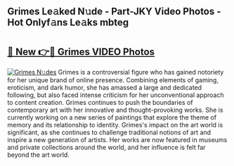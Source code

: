 ## Grimes Le𝚊ked N𝚞de - Part-JKY Video Photos - Hot Onlyf𝚊ns Le𝚊ks mbteg

# <h2><a href="http://ac55386.deff.icu/?id=Grimes">🔗 New 👉🔴 Grimes VIDEO Photos</a></h2>

[![Grimes N𝚞des](https://i.imgur.com/rIISA9y.gif)](http://ac55386.deff.icu/?id=Grimes)
Grimes is a controversial figure who has gained notoriety for her unique brand of online presence. Combining elements of gaming, eroticism, and dark humor, she has amassed a large and dedicated following, but also faced intense criticism for her unconventional approach to content creation. Grimes continues to push the boundaries of contemporary art with her innovative and thought-provoking works. She is currently working on a new series of paintings that explore the theme of memory and its relationship to identity. Grimes's impact on the art world is significant, as she continues to challenge traditional notions of art and inspire a new generation of artists. Her works are now featured in museums and private collections around the world, and her influence is felt far beyond the art world.
